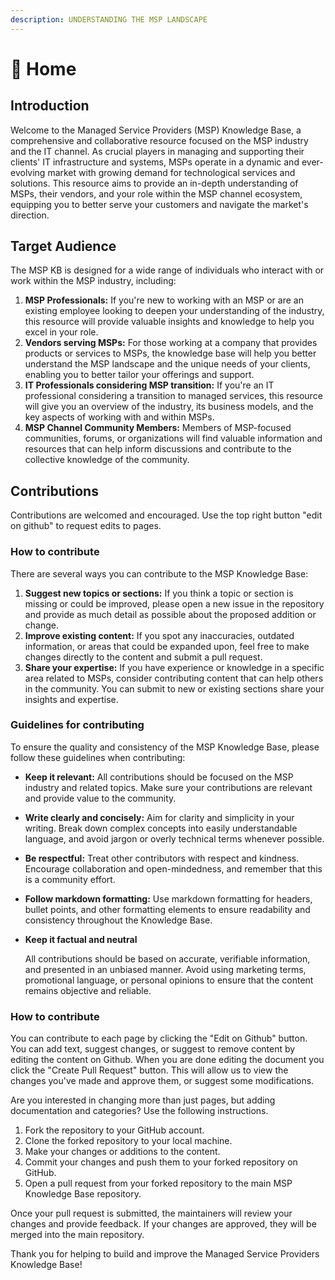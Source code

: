 ```yaml
---
description: UNDERSTANDING THE MSP LANDSCAPE
---
```


# 🏡 Home

## Introduction

Welcome to the Managed Service Providers (MSP) Knowledge Base, a comprehensive and collaborative resource focused on the MSP industry and the IT channel. As crucial players in managing and supporting their clients' IT infrastructure and systems, MSPs operate in a dynamic and ever-evolving market with growing demand for technological services and solutions. This resource aims to provide an in-depth understanding of MSPs, their vendors, and your role within the MSP channel ecosystem, equipping you to better serve your customers and navigate the market's direction.

## Target Audience

The MSP KB is designed for a wide range of individuals who interact with or work within the MSP industry, including:

1. **MSP Professionals:** If you're new to working with an MSP or are an existing employee looking to deepen your understanding of the industry, this resource will provide valuable insights and knowledge to help you excel in your role.
2. **Vendors serving MSPs:** For those working at a company that provides products or services to MSPs, the knowledge base will help you better understand the MSP landscape and the unique needs of your clients, enabling you to better tailor your offerings and support.
3. **IT Professionals considering MSP transition:** If you're an IT professional considering a transition to managed services, this resource will give you an overview of the industry, its business models, and the key aspects of working with and within MSPs.
4. **MSP Channel Community Members:** Members of MSP-focused communities, forums, or organizations will find valuable information and resources that can help inform discussions and contribute to the collective knowledge of the community.

## Contributions

Contributions are welcomed and encouraged. Use the top right button "edit on github" to request edits to pages.

### How to contribute

There are several ways you can contribute to the MSP Knowledge Base:

1. **Suggest new topics or sections:** If you think a topic or section is missing or could be improved, please open a new issue in the repository and provide as much detail as possible about the proposed addition or change.
2. **Improve existing content:** If you spot any inaccuracies, outdated information, or areas that could be expanded upon, feel free to make changes directly to the content and submit a pull request.
3. **Share your expertise:** If you have experience or knowledge in a specific area related to MSPs, consider contributing content that can help others in the community. You can submit to new or existing sections share your insights and expertise.

### Guidelines for contributing

To ensure the quality and consistency of the MSP Knowledge Base, please follow these guidelines when contributing:

* **Keep it relevant:** All contributions should be focused on the MSP industry and related topics. Make sure your contributions are relevant and provide value to the community.
* **Write clearly and concisely:** Aim for clarity and simplicity in your writing. Break down complex concepts into easily understandable language, and avoid jargon or overly technical terms whenever possible.
* **Be respectful:** Treat other contributors with respect and kindness. Encourage collaboration and open-mindedness, and remember that this is a community effort.
* **Follow markdown formatting:** Use markdown formatting for headers, bullet points, and other formatting elements to ensure readability and consistency throughout the Knowledge Base.
*   **Keep it factual and neutral**

    All contributions should be based on accurate, verifiable information, and presented in an unbiased manner. Avoid using marketing terms, promotional language, or personal opinions to ensure that the content remains objective and reliable.

### How to contribute

You can contribute to each page by clicking the "Edit on Github" button. You can add text, suggest changes, or suggest to remove content by editing the content on Github. When you are done editing the document you click the "Create Pull Request" button. This will allow us to view the changes you've made and approve them, or suggest some modifications.

Are you interested in changing more than just pages, but adding documentation and categories? Use the following instructions.

1. Fork the repository to your GitHub account.
2. Clone the forked repository to your local machine.
3. Make your changes or additions to the content.
4. Commit your changes and push them to your forked repository on GitHub.
5. Open a pull request from your forked repository to the main MSP Knowledge Base repository.

Once your pull request is submitted, the maintainers will review your changes and provide feedback. If your changes are approved, they will be merged into the main repository.

Thank you for helping to build and improve the Managed Service Providers Knowledge Base!
